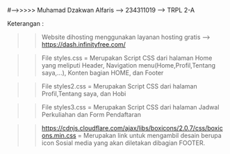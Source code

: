 #-->>>>> Muhamad Dzakwan Alfaris
--> 234311019
--> TRPL 2-A


Keterangan :
>> Website dihosting menggunakan layanan hosting gratis --> https://dash.infinityfree.com/

>> File styles.css = Merupakan Script CSS dari halaman Home yang meliputi Header, Navigation menu(Home,Profil,Tentang saya,...), Konten bagian HOME, dan Footer

>> File styles2.css = Merupakan Script CSS dari halaman Profil,Tentang saya, dan Hobi

>> File styles3.css = Merupakan Script CSS dari halaman Jadwal Perkuliahan dan Form Pendaftaran

>> https://cdnjs.cloudflare.com/ajax/libs/boxicons/2.0.7/css/boxicons.min.css = Merupakan link untuk mengambil desain berupa icon Sosial media yang akan diletakan dibagian FOOTER.
